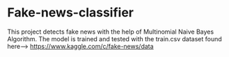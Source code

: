 # Fake-news-classifier

This project detects fake news with the help of Multinomial Naive Bayes Algorithm.
The model is trained and tested with the train.csv dataset found here--> https://www.kaggle.com/c/fake-news/data
